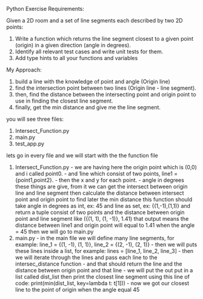 Python Exercise Requirements:

Given a 2D room and a set of line segments each described by two 2D points:

1. Write a function which returns the line segment closest to a given point (origin) in a given direction (angle in degrees).
2. Identify all relevant test cases and write unit tests for them.
3. Add type hints to all your functions and variables


My Approach:
    
1. build a line with the knowledge of point and angle (Origin line)
2. find the intersection point between two lines (Origin line - line segment).
3. then, find the distance between the intersecting point and origin point to use in finding the closest line segment.
4. finally, get the min distance and give me the line segment.


you will see three files:
1. Intersect_Function.py
2. main.py
3. test_app.py

lets go in every file and we will start with the the function file
1. Intersect_Function.py 
        - we are having here the origin point which is (0,0) and i called point0.
        - and 1ine which consist of two points, line1 = {point1,point2}.
        - then the x and y for each point.
        - angle in degrees
    these things are give, from it we can get the intersect between origin line and line segment 
    then calculate the distance between intersect point and origin point to find later the min distance
    this function should take angle in degrees as int, ex: 45 and line as set, ex: {(1,-1),(1,1)} and
    return a tuple consist of two points and the distance between origin point and line segment  like ({(1, 1), (1, -1)}, 1.41)
    that output means the distance between line1 and origin point will equal to 1.41 when the angle = 45
    then we will go to  main.py
2. main.py
        - in the main file we will define many line segments, for example: line_1 = {(1, -1), (1, 1)}, line_2 = {(2, -1), (2, 1)}
        - then we will puts these lines inside a list, for example: lines = [line_1, line_2, line_3]
        - then we will iterate through the lines and pass each line to the intersec_distance function
        - and that should return the line and the distance between origin point and that line
        - we will put the out put in a list called dist_list then print the closest line segment 
          using this line of code: print(min(dist_list, key=lambda t: t[1]))
        - now we got our closest line to the point of origin when the angle equal 45
        
 


